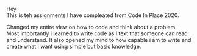 Hey  
This is teh assignments I have compleated from Code In Place 2020.
  
Changed my entire view on how to code and think about a problem.  
Most importantly i learned to write code as I text that someone can read and understand.
It also opened my mind to how capable i am to write and create what i want using simple but basic knowledge.
